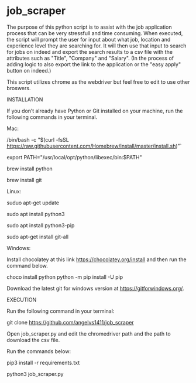 # job_scraper

The purpose of this python script is to assist with the job application process that can be very stressfull and time consuming. When executed, the script will prompt the user for input about what job, location and experience level they are searching for. It will then use that input to search for jobs on indeed and export the search results to a csv file with the attributes such as "Title", "Company" and "Salary". (In the process of adding logic to also export the link to the application or the "easy apply" button on indeed.)

This script utilizes chrome as the webdriver but feel free to edit to use other broswers.

INSTALLATION

If you don’t already have Python or Git installed on your machine, run the following commands in your terminal.

Mac:

/bin/bash -c "$(curl -fsSL https://raw.githubusercontent.com/Homebrew/install/master/install.sh)"`

export PATH="/usr/local/opt/python/libexec/bin:$PATH"

brew install python

brew install git

Linux:

suduo apt-get update

sudo apt install python3

sudo apt install python3-pip

sudo apt-get install git-all

Windows:

Install chocolatey at this link https://chocolatey.org/install and then run the command below.

choco install python python -m pip install -U pip

Download the latest git for windows version at https://gitforwindows.org/.

EXECUTION

Run the following command in your terminal:

git clone https://github.com/angelvs1411/job_scraper

Open job_scraper.py and edit the chromedriver path and the path to download the csv file.

Run the commands below:

pip3 install -r requirements.txt

python3 job_scraper.py











